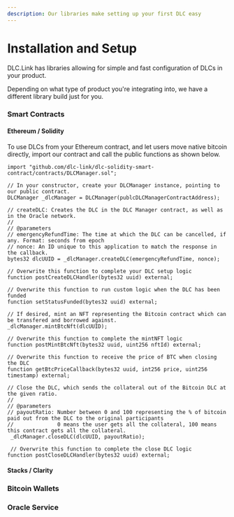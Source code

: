 ```yaml
---
description: Our libraries make setting up your first DLC easy
---
```


# Installation and Setup

DLC.Link has libraries allowing for simple and fast configuration of DLCs in your product.

Depending on what type of product you're integrating into, we have a different library build just for you.

### Smart Contracts

#### Ethereum / Solidity

To use DLCs from your Ethereum contract, and let users move native bitcoin directly, import our contract and call the public functions as shown below.

```solidity
import "github.com/dlc-link/dlc-solidity-smart-contract/contracts/DLCManager.sol";

// In your constructor, create your DLCManager instance, pointing to our public contract.
DLCManager _dlcManager = DLCManager(publcDLCManagerContractAddress);

// createDLC: Creates the DLC in the DLC Manager contract, as well as in the Oracle network.
//
// @parameters
// emergencyRefundTime: The time at which the DLC can be cancelled, if any. Format: seconds from epoch
// nonce: An ID unique to this application to match the response in the callback.
bytes32 dlcUUID = _dlcManager.createDLC(emergencyRefundTime, nonce);

// Overwrite this function to complete your DLC setup logic
function postCreateDLCHandler(bytes32 uuid) external;

// Overwrite this function to run custom logic when the DLC has been funded
function setStatusFunded(bytes32 uuid) external;

// If desired, mint an NFT representing the Bitcoin contract which can be transfered and borrowed against.
_dlcManager.mintBtcNft(dlcUUID);

// Overwrite this function to complete the mintNFT logic
function postMintBtcNft(bytes32 uuid, uint256 nftId) external;

// Overwrite this function to receive the price of BTC when closing the DLC
function getBtcPriceCallback(bytes32 uuid, int256 price, uint256 timestamp) external;

// Close the DLC, which sends the collateral out of the Bitcoin DLC at the given ratio.
//
// @parameters
// payoutRatio: Number between 0 and 100 representing the % of bitcoin paid out from the DLC to the original participants
//              0 means the user gets all the collateral, 100 means this contract gets all the collateral.
 _dlcManager.closeDLC(dlcUUID, payoutRatio);
 
 // Overwrite this function to complete the close DLC logic
function postCloseDLCHandler(bytes32 uuid) external;
```

#### Stacks / Clarity



### Bitcoin Wallets

### &#x20;Oracle Service
